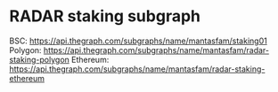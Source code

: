 # RADAR staking subgraph

BSC: https://api.thegraph.com/subgraphs/name/mantasfam/staking01
Polygon: https://api.thegraph.com/subgraphs/name/mantasfam/radar-staking-polygon
Ethereum: https://api.thegraph.com/subgraphs/name/mantasfam/radar-staking-ethereum
